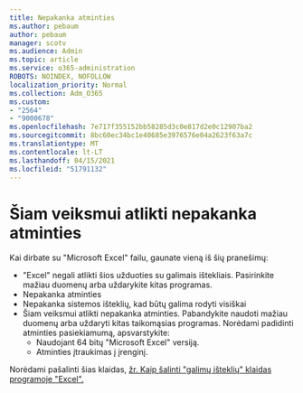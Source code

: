 ```yaml
---
title: Nepakanka atminties
ms.author: pebaum
author: pebaum
manager: scotv
ms.audience: Admin
ms.topic: article
ms.service: o365-administration
ROBOTS: NOINDEX, NOFOLLOW
localization_priority: Normal
ms.collection: Adm_O365
ms.custom:
- "2564"
- "9000678"
ms.openlocfilehash: 7e717f355152bb58285d3c0e817d2e0c12907ba2
ms.sourcegitcommit: 8bc60ec34bc1e40685e3976576e04a2623f63a7c
ms.translationtype: MT
ms.contentlocale: lt-LT
ms.lasthandoff: 04/15/2021
ms.locfileid: "51791132"
---
```

# <a name="there-isnt-enough-memory-to-complete-this-action"></a>Šiam veiksmui atlikti nepakanka atminties

Kai dirbate su "Microsoft Excel" failu, gaunate vieną iš šių pranešimų:

- "Excel" negali atlikti šios užduoties su galimais ištekliais. Pasirinkite mažiau duomenų arba uždarykite kitas programas.
- Nepakanka atminties
- Nepakanka sistemos išteklių, kad būtų galima rodyti visiškai
- Šiam veiksmui atlikti nepakanka atminties. Pabandykite naudoti mažiau duomenų arba uždaryti kitas taikomąsias programas. Norėdami padidinti atminties pasiekiamumą, apsvarstykite: 
    - Naudojant 64 bitų "Microsoft Excel" versiją.
    - Atminties įtraukimas į įrenginį.

Norėdami pašalinti šias klaidas, [žr. Kaip šalinti "galimų išteklių" klaidas programoje "Excel".](https://docs.microsoft.com/office/troubleshoot/excel/available-resources-errors)